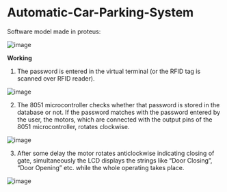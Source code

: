 # Automatic-Car-Parking-System


Software model made in proteus:

![image](https://github.com/viswajeet893389/Automatic-Car-Parking-System/assets/67750747/d5efc9b9-e7c4-4ec5-99a9-03b0ca3dc23b)

**Working**

1. The password is entered in the virtual terminal (or the RFID tag is scanned over RFID reader).

![image](https://github.com/viswajeet893389/Automatic-Car-Parking-System/assets/67750747/dca47f56-f5b9-44a9-9826-2b386c12ed34)

2. The 8051 microcontroller checks whether that password is stored in the database or not. If the password matches with the password entered by the user, the motors, which are connected with the output pins of the 8051 microcontroller, rotates clockwise.

![image](https://github.com/viswajeet893389/Automatic-Car-Parking-System/assets/67750747/cd4355a5-c36d-4efe-9eb1-c83adb6a44f2)

3. After some delay the motor rotates anticlockwise indicating closing of gate, simultaneously the LCD displays the strings like “Door Closing”, “Door Opening” etc. while the whole operating takes place. 

![image](https://github.com/viswajeet893389/Automatic-Car-Parking-System/assets/67750747/6e8bbc68-4833-43ce-bbd2-75ee9bae6761)




